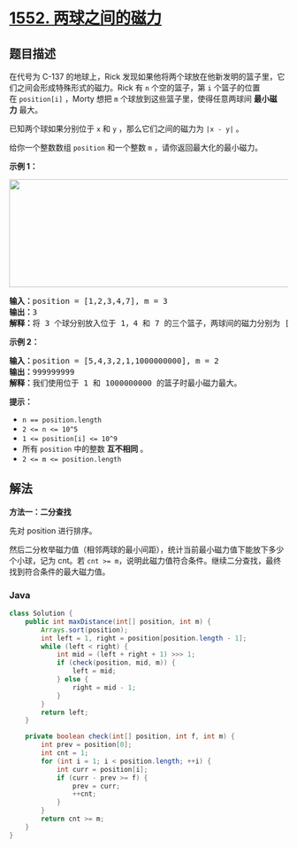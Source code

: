 # [1552. 两球之间的磁力](https://leetcode.cn/problems/magnetic-force-between-two-balls)

## 题目描述

<p>在代号为 C-137 的地球上，Rick 发现如果他将两个球放在他新发明的篮子里，它们之间会形成特殊形式的磁力。Rick 有&nbsp;<code>n</code>&nbsp;个空的篮子，第&nbsp;<code>i</code>&nbsp;个篮子的位置在&nbsp;<code>position[i]</code>&nbsp;，Morty&nbsp;想把&nbsp;<code>m</code>&nbsp;个球放到这些篮子里，使得任意两球间&nbsp;<strong>最小磁力</strong>&nbsp;最大。</p>

<p>已知两个球如果分别位于&nbsp;<code>x</code>&nbsp;和&nbsp;<code>y</code>&nbsp;，那么它们之间的磁力为&nbsp;<code>|x - y|</code>&nbsp;。</p>

<p>给你一个整数数组&nbsp;<code>position</code>&nbsp;和一个整数&nbsp;<code>m</code>&nbsp;，请你返回最大化的最小磁力。</p>

<p><strong>示例 1：</strong></p>

<p><img alt="" src="https://fastly.jsdelivr.net/gh/doocs/leetcode@main/solution/1500-1599/1552.Magnetic%20Force%20Between%20Two%20Balls/images/q3v1.jpg" style="height: 195px; width: 562px;"></p>

<pre><strong>输入：</strong>position = [1,2,3,4,7], m = 3
<strong>输出：</strong>3
<strong>解释：</strong>将 3 个球分别放入位于 1，4 和 7 的三个篮子，两球间的磁力分别为 [3, 3, 6]。最小磁力为 3 。我们没办法让最小磁力大于 3 。
</pre>

<p><strong>示例 2：</strong></p>

<pre><strong>输入：</strong>position = [5,4,3,2,1,1000000000], m = 2
<strong>输出：</strong>999999999
<strong>解释：</strong>我们使用位于 1 和 1000000000 的篮子时最小磁力最大。
</pre>

<p><strong>提示：</strong></p>

<ul>
	<li><code>n == position.length</code></li>
	<li><code>2 &lt;= n &lt;= 10^5</code></li>
	<li><code>1 &lt;= position[i] &lt;= 10^9</code></li>
	<li>所有&nbsp;<code>position</code>&nbsp;中的整数 <strong>互不相同</strong>&nbsp;。</li>
	<li><code>2 &lt;= m &lt;= position.length</code></li>
</ul>

## 解法

**方法一：二分查找**

先对 position 进行排序。

然后二分枚举磁力值（相邻两球的最小间距），统计当前最小磁力值下能放下多少个小球，记为 cnt。若 `cnt >= m`，说明此磁力值符合条件。继续二分查找，最终找到符合条件的最大磁力值。

### **Java**

```java
class Solution {
    public int maxDistance(int[] position, int m) {
        Arrays.sort(position);
        int left = 1, right = position[position.length - 1];
        while (left < right) {
            int mid = (left + right + 1) >>> 1;
            if (check(position, mid, m)) {
                left = mid;
            } else {
                right = mid - 1;
            }
        }
        return left;
    }

    private boolean check(int[] position, int f, int m) {
        int prev = position[0];
        int cnt = 1;
        for (int i = 1; i < position.length; ++i) {
            int curr = position[i];
            if (curr - prev >= f) {
                prev = curr;
                ++cnt;
            }
        }
        return cnt >= m;
    }
}
```
